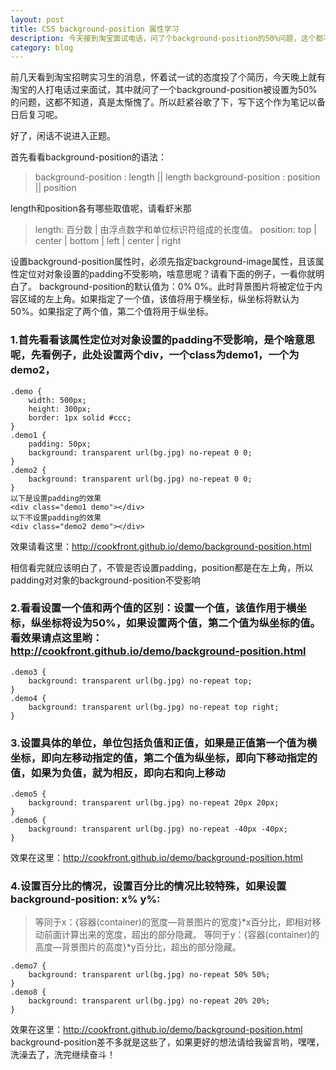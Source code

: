 ```yaml
---
layout: post
title: CSS background-position 属性学习
description: 今天接到淘宝面试电话，问了个background-position的50%问题，这个都不知道，惭愧呀！
category: blog
---
```

前几天看到淘宝招聘实习生的消息，怀着试一试的态度投了个简历，今天晚上就有淘宝的人打电话过来面试，其中就问了一个background-position被设置为50%的问题，这都不知道，真是太惭愧了。所以赶紧谷歌了下，写下这个作为笔记以备日后复习呢。

好了，闲话不说进入正题。

首先看看background-position的语法：

> background-position : length || length
> background-position : position || position

length和position各有哪些取值呢，请看虾米那

> length: 百分数 | 由浮点数字和单位标识符组成的长度值。
> position: top | center | bottom | left | center | right

设置background-position属性时，必须先指定background-image属性，且该属性定位对对象设置的padding不受影响，啥意思呢？请看下面的例子，一看你就明白了。
background-position的默认值为：0% 0%。此时背景图片将被定位于内容区域的左上角。如果指定了一个值，该值将用于横坐标，纵坐标将默认为50%。如果指定了两个值，第二个值将用于纵坐标。

### 1.首先看看该属性定位对对象设置的padding不受影响，是个啥意思呢，先看例子，此处设置两个div，一个class为demo1，一个为demo2，

	.demo {
		width: 500px;
		height: 300px;
		border: 1px solid #ccc;
	}
	.demo1 {
		padding: 50px;
		background: transparent url(bg.jpg) no-repeat 0 0;
	}
	.demo2 {
		background: transparent url(bg.jpg) no-repeat 0 0;
	}
	以下是设置padding的效果
	<div class="demo1 demo"></div>
	以下不设置padding的效果
	<div class="demo2 demo"></div>
	
效果请看这里：http://cookfront.github.io/demo/background-position.html

相信看完就应该明白了，不管是否设置padding，position都是在左上角，所以padding对对象的background-position不受影响

### 2.看看设置一个值和两个值的区别：设置一个值，该值作用于横坐标，纵坐标将设为50%，如果设置两个值，第二个值为纵坐标的值。看效果请点这里哟：http://cookfront.github.io/demo/background-position.html

	.demo3 {
		background: transparent url(bg.jpg) no-repeat top;
	}
	.demo4 {
		background: transparent url(bg.jpg) no-repeat top right;
	}
	
### 3.设置具体的单位，单位包括负值和正值，如果是正值第一个值为横坐标，即向左移动指定的值，第二个值为纵坐标，即向下移动指定的值，如果为负值，就为相反，即向右和向上移动

	.demo5 {
		background: transparent url(bg.jpg) no-repeat 20px 20px;
	}
	.demo6 {
		background: transparent url(bg.jpg) no-repeat -40px -40px;
	}
	
效果在这里：http://cookfront.github.io/demo/background-position.html
### 4.设置百分比的情况，设置百分比的情况比较特殊，如果设置background-position: x% y%:
> 等同于x：{容器(container)的宽度—背景图片的宽度}*x百分比，即相对移动前面计算出来的宽度，超出的部分隐藏。
> 等同于y：{容器(container)的高度—背景图片的高度}*y百分比，超出的部分隐藏。
	
	.demo7 {
		background: transparent url(bg.jpg) no-repeat 50% 50%;
	}
	.demo8 {
		background: transparent url(bg.jpg) no-repeat 20% 20%;
	}

效果在这里：http://cookfront.github.io/demo/background-position.html
background-position差不多就是这些了，如果更好的想法请给我留言哟，嘿嘿，洗澡去了，洗完继续奋斗！
